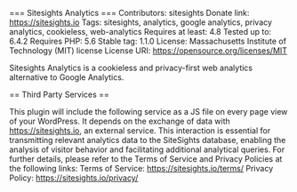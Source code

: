 === Sitesights Analytics ===
Contributors: sitesights
Donate link: https://sitesights.io
Tags: sitesights, analytics, google analytics, privacy analytics, cookieless, web-analytics
Requires at least: 4.8
Tested up to: 6.4.2
Requires PHP: 5.6
Stable tag: 1.1.0
License: Massachusetts Institute of Technology (MIT) license
License URI: https://opensource.org/licenses/MIT

Sitesights Analytics is a cookieless and privacy-first web analytics alternative to Google Analytics.

== Third Party Services ==

This plugin will include the following service as a JS file on every page view of your WordPress.
It depends on the exchange of data with https://sitesights.io, an external service. 
This interaction is essential for transmitting relevant analytics data to the SiteSights database, 
enabling the analysis of visitor behavior and facilitating additional analytical queries. For 
further details, please refer to the Terms of Service and Privacy Policies at the following links:
Terms of Service: https://sitesights.io/terms/
Privacy Policy: https://sitesights.io/privacy/


